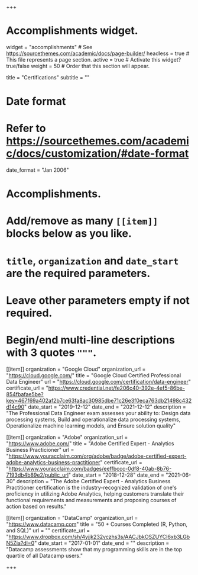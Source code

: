 +++
# Accomplishments widget.
widget = "accomplishments"  # See https://sourcethemes.com/academic/docs/page-builder/
headless = true  # This file represents a page section.
active = true  # Activate this widget? true/false
weight = 50  # Order that this section will appear.

title = "Certifications"
subtitle = ""

# Date format
#   Refer to https://sourcethemes.com/academic/docs/customization/#date-format
date_format = "Jan 2006"

# Accomplishments.
#   Add/remove as many `[[item]]` blocks below as you like.
#   `title`, `organization` and `date_start` are the required parameters.
#   Leave other parameters empty if not required.
#   Begin/end multi-line descriptions with 3 quotes `"""`.

[[item]]
  organization = "Google Cloud"
  organization_url = "https://cloud.google.com/"
  title = "Google Cloud Certified Professional Data Engineer"
  url = "https://cloud.google.com/certification/data-engineer"
  certificate_url = "https://www.credential.net/fe206c40-392e-4ef5-86be-854fbafae5be?key=467f69a402af2b7ce63fa8ac30985dbe71c26e3f0eca763db21498c432d14c90"
  date_start = "2019-12-12"
  date_end = "2021-12-12"
  description = "The Professional Data Engineer exam assesses your ability to: Design data processing systems, Build and operationalize data processing systems, Operationalize machine learning models, and Ensure solution quality"

[[item]]
  organization = "Adobe"
  organization_url = "https://www.adobe.com/"
  title = "Adobe Certified Expert - Analytics Business Practicioner"
  url = "https://www.youracclaim.com/org/adobe/badge/adobe-certified-expert-adobe-analytics-business-practitioner"
  certificate_url = "https://www.youracclaim.com/badges/eeffbccc-0df8-40ab-8b76-7193db4b89e2/public_url"
  date_start = "2018-12-28"
  date_end = "2021-06-30"
  description = "The Adobe Certified Expert - Analytics Business Practitioner certification is the industry-recognized validation of one's proficiency in utilizing Adobe Analytics, helping customers translate their functional requirements and measurements and proposing courses of action based on results."
  
[[item]]
  organization = "DataCamp"
  organization_url = "https://www.datacamp.com"
  title = "50 + Courses Completed (R, Python, and SQL)"
  url = ""
  certificate_url = "https://www.dropbox.com/sh/4yjjk232vczhs3s/AACJbkOSZUYCI6xb3LGbN5Zia?dl=0"
  date_start = "2017-01-01"
  date_end = ""
  description = "Datacamp assessments show that my programming skills are in the top quartile of all Datacamp users."

+++
